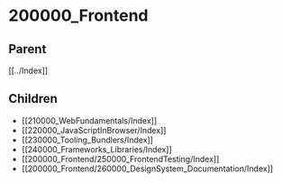 # 200000_Frontend

## Parent
[[../Index]]

## Children
- [[210000_WebFundamentals/Index]]
- [[220000_JavaScriptInBrowser/Index]]
- [[230000_Tooling_Bundlers/Index]]
- [[240000_Frameworks_Libraries/Index]]
- [[200000_Frontend/250000_FrontendTesting/Index]]
- [[200000_Frontend/260000_DesignSystem_Documentation/Index]]
